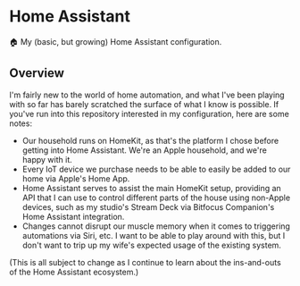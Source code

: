 # Home Assistant

🏠 My (basic, but growing) Home Assistant configuration.

## Overview

I'm fairly new to the world of home automation, and what I've been playing with so far has barely scratched the surface of what I know is possible. If you've run into this repository interested in my configuration, here are some notes:

* Our household runs on HomeKit, as that's the platform I chose before getting into Home Assistant. We're an Apple household, and we're happy with it.
* Every IoT device we purchase needs to be able to easily be added to our home via Apple's Home App.
* Home Assistant serves to assist the main HomeKit setup, providing an API that I can use to control different parts of the house using non-Apple devices, such as my studio's Stream Deck via Bitfocus Companion's Home Assistant integration.
* Changes cannot disrupt our muscle memory when it comes to triggering automations via Siri, etc. I want to be able to play around with this, but I don't want to trip up my wife's expected usage of the existing system.

(This is all subject to change as I continue to learn about the ins-and-outs of the Home Assistant ecosystem.)
